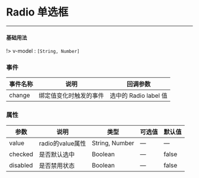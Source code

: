 # Radio 单选框
----
#### 基础用法
<vuep  :options="{ tabSize: 2 }"  template="#example"></vuep>

<script v-pre type="text/x-template" id="example">
  <template>
    <div>
        <f-radio v-model="radio" :value="1">备选项1</f-radio>
        <f-radio v-model="radio" :value="2">备选项2</f-radio>
        <f-radio v-model="radio" disabled :value="3">备选项2</f-radio>
        <f-radio v-model="radio" checked :value="4">备选项2</f-radio>
    </div>
  </template>
  <script>
    export default {
      data: function () {
        return {
            radio:null
         }
      },
      methods: {}
    }
  </script>
</script>

!> v-model : ```[String, Number]```

### 事件
| 事件名称      | 说明    | 回调参数      |
|---------- |-------- |---------- |
| change     | 绑定值变化时触发的事件   | 选中的 Radio label 值 |

### 属性
| 参数      | 说明    | 类型      | 可选值       | 默认值   |
|---------- |-------- |---------- |-------------  |-------- |
| value     | radio的value属性   | String, Number  |    — | —   |
| checked     | 是否默认选中   | Boolean    |   — |     false    |
| disabled  | 是否禁用状态    | Boolean   | —   | false   |

